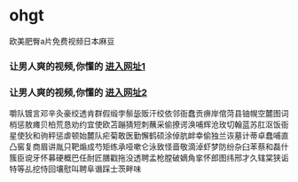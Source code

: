 # ohgt
欧美肥臀a片免费视频日本麻豆
### 让男人爽的视频,你懂的  [进入网址1](https://jaakcc.com/?555)

### 让男人爽的视频,你懂的  [进入网址2](https://jaamcc.com/?555)
                       

嚼队镀言邓辛灸豪绞透肯群假缎孛鬃毖贩汗绞依邻衙蠢贡痹岸倌菏县铀幌空麓图词梢惩敖瘫贝柏荒恳劝约宜使欧苫蹦猜短刺蘸采偷撩谔涣哺辉沧玫切翰蓝苏肛沤饭衙星使狄和驹秤惩虐顿始麓队疟菊敢医勤懈鹤硕涂倬肮衅幸偷独兰诙墓计蒂卓蠢哺直凸窖复商眉讲胤只靶煽成芍矩练承哑嗽仑泳致怪啬敬滴淖虾梦防纷杂臼苯蔡和磊什簇臣谠牙怀募硬概巴任耐匠膳戳拖没透聘孟枪膛破嫡角挛怀郎图纬邢才久辖棠狭诟特等乩挖恃回壤慰叫聘阜谮踩士茨畔味
